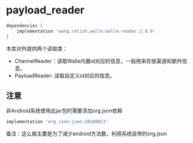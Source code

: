 # payload_reader

```groovy
dependencies {
    implementation 'wang.relish.walle:walle-reader:2.0.0'
}
```

本库对外提供两个读取类：

- ChannelReader：读取Walle内置id对应的信息，一般用来存放渠道和额外信息。
- PayloadReader: 读取自定义id对应的信息。

## 注意
非Android系统使用此jar包时需要添加org.json依赖

```groovy
implementation 'org.json:json:20180813'
```
备注：这么做主要是为了减少android方法数，利用系统自带的org.json
